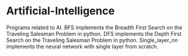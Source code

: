 # Artificial-Intelligence
Programs related to AI.
BFS implements the Breadth First Search on the Traveling Salesman Problem in python.
DFS implements the Depth First Search on the Traveling Salesman Problem in python.
Single_layer_nn implements the neural network with single layer from scratch.
